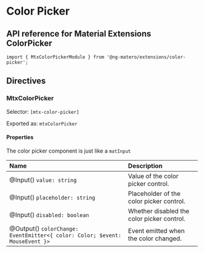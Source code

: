 # Color Picker

## API reference for Material Extensions ColorPicker

`import { MtxColorPickerModule } from '@ng-matero/extensions/color-picker';`

## Directives

### MtxColorPicker

Selector: `[mtx-color-picker]`

Exported as: `mtxColorPicker`

#### Properties

The color picker component is just like a `matInput`

| Name | Description |
| :--- | :--- |
| @Input\(\) `value: string` | Value of the color picker control. |
| @Input\(\) `placeholder: string` | Placeholder of the color picker control. |
| @Input\(\) `disabled: boolean` | Whether disabled the color picker control. |
| @Output\(\) `colorChange: EventEmitter<{ color: Color; $event: MouseEvent }>` | Event emitted when the color changed. |

